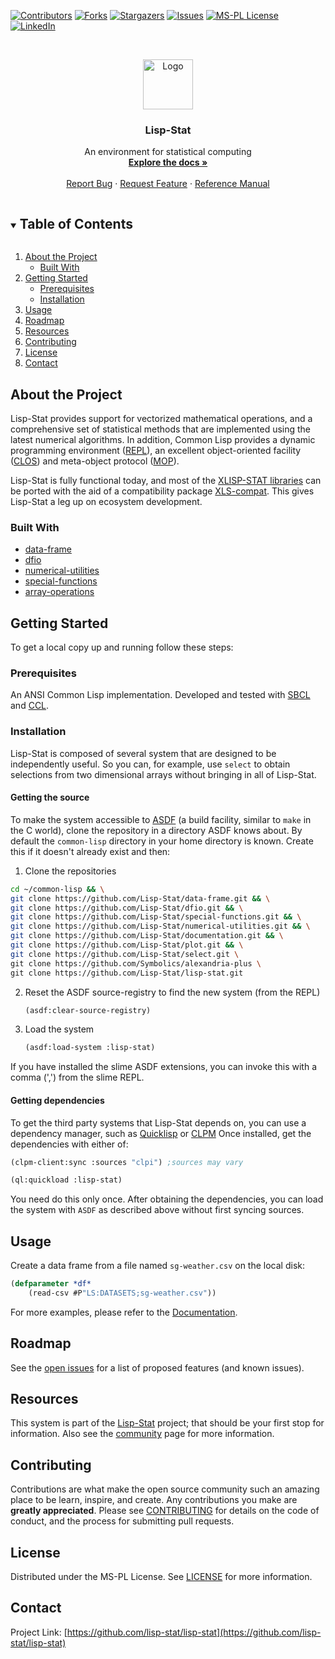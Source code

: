 
<!-- PROJECT SHIELDS -->

[![Contributors][contributors-shield]][contributors-url]
[![Forks][forks-shield]][forks-url]
[![Stargazers][stars-shield]][stars-url]
[![Issues][issues-shield]][issues-url]
[![MS-PL License][license-shield]][license-url]
[![LinkedIn][linkedin-shield]][linkedin-url]



<!-- PROJECT LOGO -->
<br />
<p align="center">
  <a href="https://github.com/lisp-stat/lisp-stat">
    <img src="https://lisp-stat.dev/images/stats-image.svg" alt="Logo" width="80" height="80">
  </a>

  <h3 align="center">Lisp-Stat</h3>

  <p align="center">
	An environment for statistical computing
	<br />
    <a href="https://lisp-stat.dev/docs/"><strong>Explore the docs »</strong></a>
    <br />
    <br />
    <a href="https://github.com/lisp-stat/lisp-stat/issues">Report Bug</a>
    ·
    <a href="https://github.com/lisp-stat/lisp-stat/issues">Request Feature</a>
    ·
    <a href="https://lisp-stat.github.io/lisp-stat/">Reference Manual</a>
  </p>
</p>



<!-- TABLE OF CONTENTS -->
<details open="open">
  <summary><h2 style="display: inline-block">Table of Contents</h2></summary>
  <ol>
    <li>
      <a href="#about-the-project">About the Project</a>
      <ul>
        <li><a href="#built-with">Built With</a></li>
      </ul>
    </li>
    <li>
      <a href="#getting-started">Getting Started</a>
      <ul>
        <li><a href="#prerequisites">Prerequisites</a></li>
        <li><a href="#installation">Installation</a></li>
      </ul>
    </li>
    <li><a href="#usage">Usage</a></li>
    <li><a href="#roadmap">Roadmap</a></li>
	<li><a href="#resources">Resources</a></li>
    <li><a href="#contributing">Contributing</a></li>
    <li><a href="#license">License</a></li>
    <li><a href="#contact">Contact</a></li>
  </ol>
</details>



<!-- ABOUT THE PROJECT -->
## About the Project

  Lisp-Stat provides support for vectorized mathematical operations,
  and a comprehensive set of statistical methods that are implemented
  using the latest numerical algorithms.  In addition, Common Lisp
  provides a dynamic programming environment
  ([REPL](https://en.wikipedia.org/wiki/Read%E2%80%93eval%E2%80%93print_loop)),
  an excellent object-oriented facility
  ([CLOS](https://en.wikipedia.org/wiki/Common_Lisp_Object_System))
  and meta-object protocol
  ([MOP](https://en.wikipedia.org/wiki/Metaobject#Metaobject_protocol)).

   Lisp-Stat is fully functional today, and most of the [XLISP-STAT
   libraries](https://github.com/Lisp-Stat/xls-archive) can be ported
   with the aid of a compatibility package
   [XLS-compat](https://github.com/Lisp-Stat/XLS-compat).  This gives
   Lisp-Stat a leg up on ecosystem development.


### Built With

* [data-frame](https://github.com/Lisp-Stat/data-frame)
* [dfio](https://github.com/Lisp-Stat/dfio)
* [numerical-utilities](https://github.com/Lisp-Stat/numerical-utilities)
* [special-functions](https://github.com/Lisp-Stat/special-functions)
* [array-operations](https://github.com/Lisp-Stat/array-operations)


<!-- GETTING STARTED -->
## Getting Started

To get a local copy up and running follow these steps:

### Prerequisites

An ANSI Common Lisp implementation. Developed and tested with
[SBCL](https://www.sbcl.org/) and
[CCL](https://github.com/Clozure/ccl).

### Installation

Lisp-Stat is composed of several system that are designed to be
independently useful.  So you can, for example, use `select` to obtain
selections from two dimensional arrays without bringing in all of
Lisp-Stat.

#### Getting the source

To make the system accessible to [ASDF](https://common-lisp.net/project/asdf/) (a build facility, similar to `make` in the C world), clone the repository in a directory ASDF knows about.  By default the `common-lisp` directory in your home directory is known. Create this if it doesn't already exist and then:

1. Clone the repositories
```sh
cd ~/common-lisp && \
git clone https://github.com/Lisp-Stat/data-frame.git && \
git clone https://github.com/Lisp-Stat/dfio.git && \
git clone https://github.com/Lisp-Stat/special-functions.git && \
git clone https://github.com/Lisp-Stat/numerical-utilities.git && \
git clone https://github.com/Lisp-Stat/documentation.git && \
git clone https://github.com/Lisp-Stat/plot.git && \
git clone https://github.com/Lisp-Stat/select.git \
git clone https://github.com/Symbolics/alexandria-plus \
git clone https://github.com/Lisp-Stat/lisp-stat.git
```
2. Reset the ASDF source-registry to find the new system (from the REPL)
   ```lisp
   (asdf:clear-source-registry)
   ```
3. Load the system
   ```lisp
   (asdf:load-system :lisp-stat)
   ```

If you have installed the slime ASDF extensions, you can invoke this
with a comma (',') from the slime REPL.

#### Getting dependencies

To get the third party systems that Lisp-Stat depends on, you can use a dependency manager, such as [Quicklisp](https://www.quicklisp.org/beta/) or [CLPM](https://www.clpm.dev/) Once installed, get the dependencies with either of:

```lisp
(clpm-client:sync :sources "clpi") ;sources may vary
```

```lisp
(ql:quickload :lisp-stat)
```

You need do this only once. After obtaining the dependencies, you can
load the system with `ASDF` as described above without first syncing
sources.

<!-- USAGE EXAMPLES -->
## Usage

Create a data frame from a file named `sg-weather.csv` on the local disk:

```lisp
(defparameter *df*
	(read-csv #P"LS:DATASETS;sg-weather.csv"))

```

For more examples, please refer to the
[Documentation](https://lisp-stat.dev/docs/).


<!-- ROADMAP -->
## Roadmap

See the [open issues](https://github.com/lisp-stat/lisp-stat/issues) for a list of proposed features (and known issues).

## Resources

This system is part of the [Lisp-Stat](https://lisp-stat.dev/) project; that should be your first stop for information. Also see the <!-- [resources](https://lisp-stat.dev/resources) and -->
[community](https://lisp-stat.dev/community) page for more
information.

<!-- CONTRIBUTING -->
## Contributing

Contributions are what make the open source community such an amazing place to be learn, inspire, and create. Any contributions you make are **greatly appreciated**. Please see [CONTRIBUTING](CONTRIBUTING.md) for details on the code of conduct, and the process for submitting pull requests.

<!-- LICENSE -->
## License

Distributed under the MS-PL License. See [LICENSE](LICENSE) for more information.



<!-- CONTACT -->
## Contact

Project Link: [https://github.com/lisp-stat/lisp-stat](https://github.com/lisp-stat/lisp-stat)



<!-- MARKDOWN LINKS & IMAGES -->
<!-- https://www.markdownguide.org/basic-syntax/#reference-style-links -->
[contributors-shield]: https://img.shields.io/github/contributors/lisp-stat/lisp-stat.svg?style=for-the-badge
[contributors-url]: https://github.com/lisp-stat/lisp-stat/graphs/contributors
[forks-shield]: https://img.shields.io/github/forks/lisp-stat/lisp-stat.svg?style=for-the-badge
[forks-url]: https://github.com/lisp-stat/lisp-stat/network/members
[stars-shield]: https://img.shields.io/github/stars/lisp-stat/lisp-stat.svg?style=for-the-badge
[stars-url]: https://github.com/lisp-stat/lisp-stat/stargazers
[issues-shield]: https://img.shields.io/github/issues/lisp-stat/lisp-stat.svg?style=for-the-badge
[issues-url]: https://github.com/lisp-stat/lisp-stat/issues
[license-shield]: https://img.shields.io/github/license/lisp-stat/lisp-stat.svg?style=for-the-badge
[license-url]: https://github.com/lisp-stat/lisp-stat/blob/master/LICENSE
[linkedin-shield]: https://img.shields.io/badge/-LinkedIn-black.svg?style=for-the-badge&logo=linkedin&colorB=555
[linkedin-url]: https://www.linkedin.com/company/symbolics/
